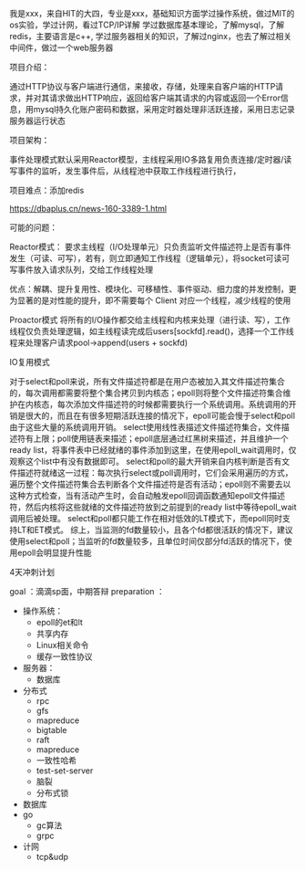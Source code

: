 我是xxx，来自HIT的大四，专业是xxx，基础知识方面学过操作系统，做过MIT的os实验，学过计网，看过TCP/IP详解
学过数据库基本理论，了解mysql，了解redis，主要语言是c++, 学过服务器相关的知识，了解过nginx，也去了解过相关中间件，做过一个web服务器

项目介绍：

通过HTTP协议与客户端进行通信，来接收，存储，处理来自客户端的HTTP请求，并对其请求做出HTTP响应，返回给客户端其请求的内容或返回一个Error信息，用mysql持久化账户密码和数据，采用定时器处理非活跃连接，采用日志记录服务器运行状态

项目架构：

事件处理模式默认采用Reactor模型，主线程采用IO多路复用负责连接/定时器/读写事件的监听，发生事件后，从线程池中获取工作线程进行执行，


项目难点：添加redis

https://dbaplus.cn/news-160-3389-1.html

可能的问题：

Reactor模式：
要求主线程（I/O处理单元）只负责监听文件描述符上是否有事件发生（可读、可写），若有，则立即通知工作线程（逻辑单元），将socket可读可写事件放入请求队列，交给工作线程处理

优点：解耦、提升复用性、模块化、可移植性、事件驱动、细力度的并发控制，更为显著的是对性能的提升，即不需要每个 Client 对应一个线程，减少线程的使用


Proactor模式
将所有的I/O操作都交给主线程和内核来处理（进行读、写），工作线程仅负责处理逻辑，如主线程读完成后users[sockfd].read()，选择一个工作线程来处理客户请求pool->append(users + sockfd)

IO复用模式

对于select和poll来说，所有文件描述符都是在用户态被加入其文件描述符集合的，每次调用都需要将整个集合拷贝到内核态；epoll则将整个文件描述符集合维护在内核态，每次添加文件描述符的时候都需要执行一个系统调用。系统调用的开销是很大的，而且在有很多短期活跃连接的情况下，epoll可能会慢于select和poll由于这些大量的系统调用开销。
select使用线性表描述文件描述符集合，文件描述符有上限；poll使用链表来描述；epoll底层通过红黑树来描述，并且维护一个ready list，将事件表中已经就绪的事件添加到这里，在使用epoll_wait调用时，仅观察这个list中有没有数据即可。
select和poll的最大开销来自内核判断是否有文件描述符就绪这一过程：每次执行select或poll调用时，它们会采用遍历的方式，遍历整个文件描述符集合去判断各个文件描述符是否有活动；epoll则不需要去以这种方式检查，当有活动产生时，会自动触发epoll回调函数通知epoll文件描述符，然后内核将这些就绪的文件描述符放到之前提到的ready list中等待epoll_wait调用后被处理。
select和poll都只能工作在相对低效的LT模式下，而epoll同时支持LT和ET模式。
综上，当监测的fd数量较小，且各个fd都很活跃的情况下，建议使用select和poll；当监听的fd数量较多，且单位时间仅部分fd活跃的情况下，使用epoll会明显提升性能

4天冲刺计划

goal ：滴滴sp面，中期答辩
preparation ：

- 操作系统：
  - epoll的et和lt
  - 共享内存
  - Linux相关命令
  - 缓存一致性协议
- 服务器：
  - 数据库
- 分布式
  - rpc
  - gfs
  - mapreduce
  - bigtable
  - raft
  - mapreduce
  - 一致性哈希
  - test-set-server
  - 脑裂
  - 分布式锁
- 数据库
- go
  - gc算法
  - grpc
- 计网
  - tcp&udp
